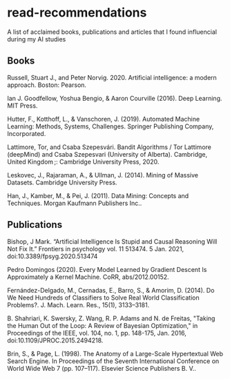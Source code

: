 # read-recommendations
A list of acclaimed books, publications and articles that I found influencial during my AI studies

## Books

Russell, Stuart J., and Peter Norvig. 2020. Artificial intelligence: a modern approach. Boston: Pearson.

Ian J. Goodfellow, Yoshua Bengio, & Aaron Courville (2016). Deep Learning. MIT Press.

Hutter, F., Kotthoff, L., & Vanschoren, J. (2019). Automated Machine Learning: Methods, Systems, Challenges. Springer Publishing Company, Incorporated.

Lattimore, Tor, and Csaba Szepesvári. Bandit Algorithms / Tor Lattimore (deepMind) and Csaba Szepesvari (University of Alberta). Cambridge, United Kingdom ;: Cambridge University Press, 2020.

Leskovec, J., Rajaraman, A., & Ullman, J. (2014). Mining of Massive Datasets. Cambridge University Press.

Han, J., Kamber, M., & Pei, J. (2011). Data Mining: Concepts and Techniques. Morgan Kaufmann Publishers Inc..

## Publications

Bishop, J Mark. “Artificial Intelligence Is Stupid and Causal Reasoning Will Not Fix It.” Frontiers in psychology vol. 11 513474. 5 Jan. 2021, doi:10.3389/fpsyg.2020.513474

Pedro Domingos (2020). Every Model Learned by Gradient Descent Is Approximately a Kernel Machine. CoRR, abs/2012.00152.

Fernández-Delgado, M., Cernadas, E., Barro, S., & Amorim, D. (2014). Do We Need Hundreds of Classifiers to Solve Real World Classification Problems?. J. Mach. Learn. Res., 15(1), 3133–3181.

B. Shahriari, K. Swersky, Z. Wang, R. P. Adams and N. de Freitas, "Taking the Human Out of the Loop: A Review of Bayesian Optimization," in Proceedings of the IEEE, vol. 104, no. 1, pp. 148-175, Jan. 2016, doi:10.1109/JPROC.2015.2494218.

Brin, S., & Page, L. (1998). The Anatomy of a Large-Scale Hypertextual Web Search Engine. In Proceedings of the Seventh International Conference on World Wide Web 7 (pp. 107–117). Elsevier Science Publishers B. V..
